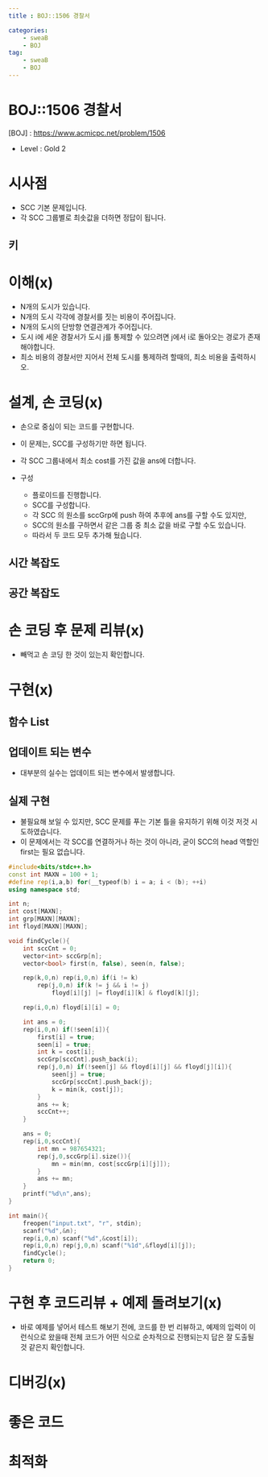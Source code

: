 ```yaml
---
title : BOJ::1506 경찰서

categories:
    - sweaB
    - BOJ
tag:
    - sweaB
    - BOJ
---
```

# BOJ::1506 경찰서
[BOJ] : <https://www.acmicpc.net/problem/1506>
- Level : Gold 2

# 시사점
- SCC 기본 문제입니다.
- 각 SCC 그룹별로 최솟값을 더하면 정답이 됩니다.

## 키

# 이해(x)
- N개의 도시가 있습니다.
- N개의 도시 각각에 경찰서를 짓는 비용이 주어집니다.
- N개의 도시의 단방향 연결관계가 주어집니다.
- 도시 i에 세운 경찰서가 도시 j를 통제할 수 있으려면 j에서 i로 돌아오는 경로가 존재해야합니다.
- 최소 비용의 경찰서만 지어서 전체 도시를 통제하려 할때의, 최소 비용을 출력하시오.

# 설계, 손 코딩(x)
- 손으로 중심이 되는 코드를 구현합니다.
- 이 문제는, SCC를 구성하기만 하면 됩니다.
- 각 SCC 그룹내에서 최소 cost를 가진 값을 ans에 더합니다.

- 구성
  - 플로이드를 진행합니다.
  - SCC를 구성합니다.
  - 각 SCC 의 원소를 sccGrp에 push 하여 추후에 ans를 구할 수도 있지만,
  - SCC의 원소를 구하면서 같은 그룹 중 최소 값을 바로 구할 수도 있습니다.
  - 따라서 두 코드 모두 추가해 뒀습니다.

## 시간 복잡도

## 공간 복잡도

# 손 코딩 후 문제 리뷰(x)
- 빼먹고 손 코딩 한 것이 있는지 확인합니다.

# 구현(x)

## 함수 List 

## 업데이트 되는 변수
- 대부분의 실수는 업데이트 되는 변수에서 발생합니다.

## 실제 구현 
- 불필요해 보일 수 있지만, SCC 문제를 푸는 기본 틀을 유지하기 위해 이것 저것 시도하였습니다.
- 이 문제에서는 각 SCC를 연결하거나 하는 것이 아니라, 굳이 SCC의 head 역할인 first는 필요 없습니다.

```cpp
#include<bits/stdc++.h>
const int MAXN = 100 + 1;
#define rep(i,a,b) for(__typeof(b) i = a; i < (b); ++i)
using namespace std;

int n;
int cost[MAXN];
int grp[MAXN][MAXN];
int floyd[MAXN][MAXN];

void findCycle(){
    int sccCnt = 0;
    vector<int> sccGrp[n];
    vector<bool> first(n, false), seen(n, false);

    rep(k,0,n) rep(i,0,n) if(i != k)
        rep(j,0,n) if(k != j && i != j)
            floyd[i][j] |= floyd[i][k] & floyd[k][j];

    rep(i,0,n) floyd[i][i] = 0;

    int ans = 0;
    rep(i,0,n) if(!seen[i]){
        first[i] = true;
        seen[i] = true;
        int k = cost[i];
        sccGrp[sccCnt].push_back(i);
        rep(j,0,n) if(!seen[j] && floyd[i][j] && floyd[j][i]){
            seen[j] = true;
            sccGrp[sccCnt].push_back(j);
            k = min(k, cost[j]);
        }
        ans += k;
        sccCnt++;
    }

    ans = 0;
    rep(i,0,sccCnt){
        int mn = 987654321;
        rep(j,0,sccGrp[i].size()){
            mn = min(mn, cost[sccGrp[i][j]]);
        }
        ans += mn;
    }
    printf("%d\n",ans);
}

int main(){
    freopen("input.txt", "r", stdin);
    scanf("%d",&n);
    rep(i,0,n) scanf("%d",&cost[i]);
    rep(i,0,n) rep(j,0,n) scanf("%1d",&floyd[i][j]);
    findCycle();
    return 0;
}
```


# 구현 후 코드리뷰 + 예제 돌려보기(x)
- 바로 예제를 넣어서 테스트 해보기 전에, 코드를 한 번 리뷰하고, 예제의 입력이 이런식으로 왔을때
  전체 코드가 어떤 식으로 순차적으로 진행되는지 답은 잘 도출될 것 같은지 확인합니다.

# 디버깅(x)

# 좋은 코드

# 최적화
